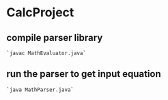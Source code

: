 # CalcProject 


## compile parser library 

    `javac MathEvaluator.java`

## run the parser to get input equation 

    `java MathParser.java`

